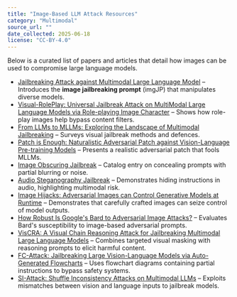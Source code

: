 ```yaml
---
title: "Image-Based LLM Attack Resources"
category: "Multimodal"
source_url: ""
date_collected: 2025-06-18
license: "CC-BY-4.0"
---
```


Below is a curated list of papers and articles that detail how images can be used to compromise large language models.

- [Jailbreaking Attack against Multimodal Large Language Model](https://arxiv.org/abs/2402.02309) – Introduces the **image jailbreaking prompt** (imgJP) that manipulates diverse models.
- [Visual-RolePlay: Universal Jailbreak Attack on MultiModal Large Language Models via Role-playing Image Character](https://arxiv.org/abs/2405.20773) – Shows how role-play images help bypass content filters.
- [From LLMs to MLLMs: Exploring the Landscape of Multimodal Jailbreaking](https://arxiv.org/abs/2406.14859) – Surveys visual jailbreak methods and defences.
- [Patch is Enough: Naturalistic Adversarial Patch against Vision-Language Pre-training Models](https://arxiv.org/abs/2410.04884) – Presents a realistic adversarial patch that fools MLLMs.
- [Image Obscuring Jailbreak](image-obscuring-jailbreak.md) – Catalog entry on concealing prompts with partial blurring or noise.
- [Audio Steganography Jailbreak](audio-steganography-jailbreak.md) – Demonstrates hiding instructions in audio, highlighting multimodal risk.
- [Image Hijacks: Adversarial Images can Control Generative Models at Runtime](https://arxiv.org/abs/2309.00236) – Demonstrates that carefully crafted images can seize control of model outputs.
- [How Robust Is Google's Bard to Adversarial Image Attacks?](https://arxiv.org/abs/2309.11751) – Evaluates Bard's susceptibility to image-based adversarial prompts.
- [VisCRA: A Visual Chain Reasoning Attack for Jailbreaking Multimodal Large Language Models](https://arxiv.org/abs/2505.19684) – Combines targeted visual masking with reasoning prompts to elicit harmful content.
- [FC-Attack: Jailbreaking Large Vision-Language Models via Auto-Generated Flowcharts](https://arxiv.org/abs/2505.19682) – Uses flowchart diagrams containing partial instructions to bypass safety systems.
- [SI-Attack: Shuffle Inconsistency Attacks on Multimodal LLMs](https://arxiv.org/abs/2504.06537) – Exploits mismatches between vision and language inputs to jailbreak models.
